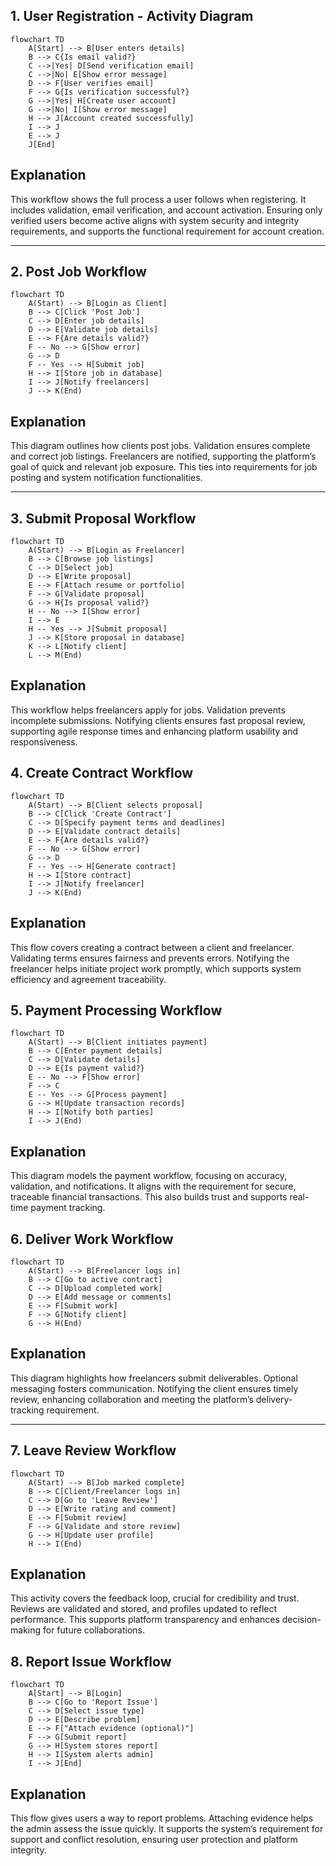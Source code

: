 ## 1. User Registration - Activity Diagram
```mermaid
flowchart TD
    A[Start] --> B[User enters details]
    B --> C{Is email valid?}
    C -->|Yes| D[Send verification email]
    C -->|No| E[Show error message]
    D --> F[User verifies email]
    F --> G{Is verification successful?}
    G -->|Yes| H[Create user account]
    G -->|No| I[Show error message]
    H --> J[Account created successfully]
    I --> J
    E --> J
    J[End]
```
## Explanation

This workflow shows the full process a user follows when registering. It includes validation, email verification, and account activation. Ensuring only verified users become active aligns with system security and integrity requirements, and supports the functional requirement for account creation.

---
## 2. Post Job Workflow
``` mermaid
flowchart TD
    A(Start) --> B[Login as Client]
    B --> C[Click 'Post Job']
    C --> D[Enter job details]
    D --> E[Validate job details]
    E --> F{Are details valid?}
    F -- No --> G[Show error]
    G --> D
    F -- Yes --> H[Submit job]
    H --> I[Store job in database]
    I --> J[Notify freelancers]
    J --> K(End)

```
## Explanation
This diagram outlines how clients post jobs. Validation ensures complete and correct job listings. Freelancers are notified, supporting the platform’s goal of quick and relevant job exposure. This ties into requirements for job posting and system notification functionalities.

---
## 3. Submit Proposal Workflow

```mermaid
flowchart TD
    A(Start) --> B[Login as Freelancer]
    B --> C[Browse job listings]
    C --> D[Select job]
    D --> E[Write proposal]
    E --> F[Attach resume or portfolio]
    F --> G[Validate proposal]
    G --> H{Is proposal valid?}
    H -- No --> I[Show error]
    I --> E
    H -- Yes --> J[Submit proposal]
    J --> K[Store proposal in database]
    K --> L[Notify client]
    L --> M(End)
```
## Explanation 
This workflow helps freelancers apply for jobs. Validation prevents incomplete submissions. Notifying clients ensures fast proposal review, supporting agile response times and enhancing platform usability and responsiveness.

## 4. Create Contract Workflow
```mermaid
flowchart TD
    A(Start) --> B[Client selects proposal]
    B --> C[Click 'Create Contract']
    C --> D[Specify payment terms and deadlines]
    D --> E[Validate contract details]
    E --> F{Are details valid?}
    F -- No --> G[Show error]
    G --> D
    F -- Yes --> H[Generate contract]
    H --> I[Store contract]
    I --> J[Notify freelancer]
    J --> K(End)
``` 
## Explanation

This flow covers creating a contract between a client and freelancer. Validating terms ensures fairness and prevents errors. Notifying the freelancer helps initiate project work promptly, which supports system efficiency and agreement traceability.


## 5. Payment Processing Workflow
```mermaid
flowchart TD
    A(Start) --> B[Client initiates payment]
    B --> C[Enter payment details]
    C --> D[Validate details]
    D --> E{Is payment valid?}
    E -- No --> F[Show error]
    F --> C
    E -- Yes --> G[Process payment]
    G --> H[Update transaction records]
    H --> I[Notify both parties]
    I --> J(End)
```

## Explanation
This diagram models the payment workflow, focusing on accuracy, validation, and notifications. It aligns with the requirement for secure, traceable financial transactions. This also builds trust and supports real-time payment tracking.


## 6. Deliver Work Workflow
```mermaid
flowchart TD
    A(Start) --> B[Freelancer logs in]
    B --> C[Go to active contract]
    C --> D[Upload completed work]
    D --> E[Add message or comments]
    E --> F[Submit work]
    F --> G[Notify client]
    G --> H(End)
```
## Explanation
This diagram highlights how freelancers submit deliverables. Optional messaging fosters communication. Notifying the client ensures timely review, enhancing collaboration and meeting the platform’s delivery-tracking requirement.

---
## 7. Leave Review Workflow
```mermaid
flowchart TD
    A(Start) --> B[Job marked complete]
    B --> C[Client/Freelancer logs in]
    C --> D[Go to 'Leave Review']
    D --> E[Write rating and comment]
    E --> F[Submit review]
    F --> G[Validate and store review]
    G --> H[Update user profile]
    H --> I(End)
```
## Explanation
This activity covers the feedback loop, crucial for credibility and trust. Reviews are validated and stored, and profiles updated to reflect performance. This supports platform transparency and enhances decision-making for future collaborations.


## 8. Report Issue Workflow
```mermaid
flowchart TD
    A[Start] --> B[Login]
    B --> C[Go to 'Report Issue']
    C --> D[Select issue type]
    D --> E[Describe problem]
    E --> F["Attach evidence (optional)"]
    F --> G[Submit report]
    G --> H[System stores report]
    H --> I[System alerts admin]
    I --> J[End]

```

## Explanation
This flow gives users a way to report problems. Attaching evidence helps the admin assess the issue quickly. It supports the system’s requirement for support and conflict resolution, ensuring user protection and platform integrity.


